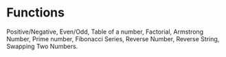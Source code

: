 # Functions
Positive/Negative, Even/Odd, Table of a number, Factorial, Armstrong Number, Prime number, Fibonacci Series, Reverse Number, Reverse String, Swapping Two Numbers.
